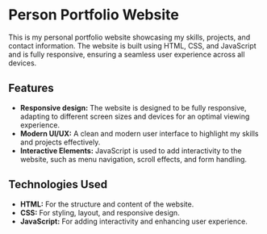 # Person Portfolio Website
This is my personal portfolio website showcasing my skills, projects, and contact information. The website is built using HTML, CSS, and JavaScript and is fully responsive, ensuring a seamless user experience across all devices.

## Features
- **Responsive design:** The website is designed to be fully responsive, adapting to different screen sizes and devices for an optimal viewing experience.
- **Modern UI/UX:** A clean and modern user interface to highlight my skills and projects effectively.
- **Interactive Elements:** JavaScript is used to add interactivity to the website, such as menu navigation, scroll effects, and form handling.

## Technologies Used
- **HTML:** For the structure and content of the website.
- **CSS:** For styling, layout, and responsive design.
- **JavaScript:** For adding interactivity and enhancing user experience.
